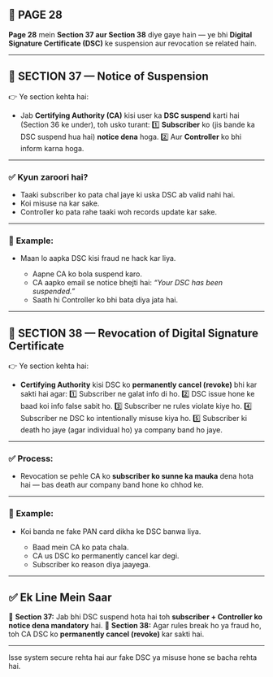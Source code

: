 ## 📄 **PAGE 28**

**Page 28** mein **Section 37 aur Section 38** diye gaye hain — ye bhi **Digital Signature Certificate (DSC)** ke suspension aur revocation se related hain.

---

## 🔹 **SECTION 37 — Notice of Suspension**

👉 Ye section kehta hai:

* Jab **Certifying Authority (CA)** kisi user ka **DSC suspend** karti hai (Section 36 ke under),
  toh usko turant:
  1️⃣ **Subscriber** ko (jis bande ka DSC suspend hua hai) **notice dena** hoga.
  2️⃣ Aur **Controller** ko bhi inform karna hoga.

---

### ✅ **Kyun zaroori hai?**

* Taaki subscriber ko pata chal jaye ki uska DSC ab valid nahi hai.
* Koi misuse na kar sake.
* Controller ko pata rahe taaki woh records update kar sake.

---

### 🧩 **Example:**

* Maan lo aapka DSC kisi fraud ne hack kar liya.

  * Aapne CA ko bola suspend karo.
  * CA aapko email se notice bhejti hai: *“Your DSC has been suspended.”*
  * Saath hi Controller ko bhi bata diya jata hai.

---

## 🔹 **SECTION 38 — Revocation of Digital Signature Certificate**

👉 Ye section kehta hai:

* **Certifying Authority** kisi DSC ko **permanently cancel (revoke)** bhi kar sakti hai agar:
  1️⃣ Subscriber ne galat info di ho.
  2️⃣ DSC issue hone ke baad koi info false sabit ho.
  3️⃣ Subscriber ne rules violate kiye ho.
  4️⃣ Subscriber ne DSC ko intentionally misuse kiya ho.
  5️⃣ Subscriber ki death ho jaye (agar individual ho) ya company band ho jaye.

---

### ✅ **Process:**

* Revocation se pehle CA ko **subscriber ko sunne ka mauka** dena hota hai — bas death aur company band hone ko chhod ke.

---

### 🧩 **Example:**

* Koi banda ne fake PAN card dikha ke DSC banwa liya.

  * Baad mein CA ko pata chala.
  * CA us DSC ko permanently cancel kar degi.
  * Subscriber ko reason diya jaayega.

---

## ✅ **Ek Line Mein Saar**

📌 **Section 37:** Jab bhi DSC suspend hota hai toh **subscriber + Controller ko notice dena mandatory** hai.
📌 **Section 38:** Agar rules break ho ya fraud ho, toh CA DSC ko **permanently cancel (revoke)** kar sakti hai.

---

Isse system secure rehta hai aur fake DSC ya misuse hone se bacha rehta hai.
